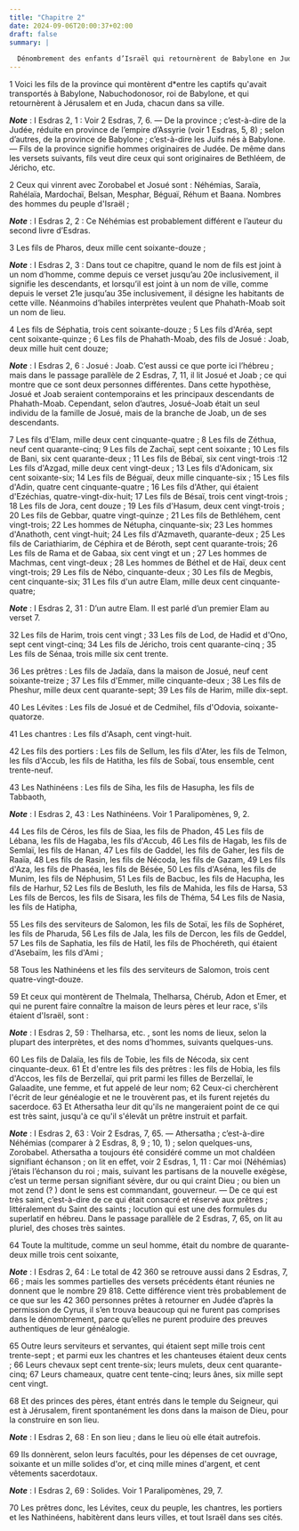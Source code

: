 ```yaml
---
title: "Chapitre 2"
date: 2024-09-06T20:00:37+02:00
draft: false
summary: |
  
  Dénombrement des enfants d’Israël qui retournèrent de Babylone en Judée avec Zorobabel.
---
```



1 Voici les fils de la province qui montèrent d*entre les captifs qu'avait transportés à Babylone, Nabuchodonosor, roi de Babylone, et qui retournèrent à Jérusalem et en Juda, chacun dans sa ville.

***Note*** :  I Esdras 2, 1 : Voir 2 Esdras, 7, 6. ― De la province ; c’est-à-dire de la Judée, réduite en province de l’empire d’Assyrie (voir 1 Esdras, 5, 8) ; selon d’autres, de la province de Babylone ; c’est-à-dire les Juifs nés à Babylone. ― Fils de la province signifie hommes originaires de Judée. De même dans les versets suivants, fils veut dire ceux qui sont originaires de Bethléem, de Jéricho, etc.

2 Ceux qui vinrent avec Zorobabel et Josué sont : Néhémias, Saraïa, Rahélaïa, Mardochaï, Belsan, Mesphar, Béguaï, Réhum et Baana. Nombres des hommes du peuple d'Israël ;

***Note*** :  I Esdras 2, 2 : Ce Néhémias est probablement différent e l’auteur du second livre d’Esdras.


3 Les fils de Pharos, deux mille cent soixante-douze ;

***Note*** :  I Esdras 2, 3 : Dans tout ce chapitre, quand le nom de fils est joint à un nom d’homme, comme depuis ce verset jusqu’au 20e inclusivement, il signifie les descendants, et lorsqu’il est joint à un nom de ville, comme depuis le verset 21e jusqu’au 35e inclusivement, il désigne les habitants de cette ville. Néanmoins d’habiles interprètes veulent que Phahath-Moab soit un nom de lieu.

4 Les fils de Séphatia, trois cent soixante-douze ; 5 Les fils d'Aréa, sept cent soixante-quinze ; 6 Les fils de Phahath-Moab, des fils de Josué : Joab, deux mille huit cent douze;

***Note*** :  I Esdras 2, 6 : Josué : Joab. C’est aussi ce que porte ici l’hébreu ; mais dans le passage parallèle de 2 Esdras, 7, 11, il lit Josué et Joab ; ce qui montre que ce sont deux personnes différentes. Dans cette hypothèse, Josué et Joab seraient contemporains et les principaux descendants de Phahath-Moab. Cependant, selon d’autres, Josué-Joab était un seul individu de la famille de Josué, mais de la branche de Joab, un de ses descendants.

7 Les fils d'Elam, mille deux cent cinquante-quatre ; 8 Les fils de Zéthua, neuf cent quarante-cinq; 9 Les fils de Zachaï, sept cent soixante ; 10 Les fils de Bani, six cent quarante-deux ; 11 Les fils de Bébaï, six cent vingt-trois :12 Les fils d'Azgad, mille deux cent vingt-deux ; 13 Les fils d'Adonicam, six cent soixante-six; 14 Les fils de Béguaï, deux mille cinquante-six ; 15 Les fils d'Adin, quatre cent cinquante-quatre ; 16 Les fils d'Ather, qui étaient d'Ezéchias, quatre-vingt-dix-huit; 17 Les fils de Bésaï, trois cent vingt-trois ; 18 Les fils de Jora, cent douze ; 19 Les fils d'Hasum, deux cent vingt-trois ; 20 Les fils de Gebbar, quatre vingt-quinze ; 21 Les fils de Bethléhem, cent vingt-trois; 22 Les hommes de Nétupha, cinquante-six; 23 Les hommes d'Anathoth, cent vingt-huit; 24 Les fils d'Azmaveth, quarante-deux ; 25 Les fils de Cariathiarim, de Céphira et de Béroth, sept cent quarante-trois; 26 Les fils de Rama et de Gabaa, six cent vingt et un ; 27 Les hommes de Machmas, cent vingt-deux ; 28 Les hommes de Béthel
et de Haï, deux cent vingt-trois; 29 Les fils de Nébo, cinquante-deux ; 30 Les fils de Megbis, cent cinquante-six; 31 Les fils d'un autre Elam, mille deux cent cinquante-quatre;

***Note*** :  I Esdras 2, 31 : D’un autre Elam. Il est parlé d’un premier Elam au verset 7.

32 Les fils de Harim, trois cent vingt ; 33 Les fils de Lod, de Hadid et d'Ono, sept cent vingt-cinq; 34 Les fils de Jéricho, trois cent quarante-cinq ; 35 Les fils de Sénaa, trois mille six cent trente.


36 Les prêtres : Les fils de Jadaïa, dans la maison de Josué, neuf cent soixante-treize ; 37 Les fils d'Emmer, mille cinquante-deux ; 38 Les fils de Pheshur, mille deux cent quarante-sept; 39 Les fils de Harim, mille dix-sept.


40 Les Lévites : Les fils de Josué et de Cedmihel, fils d'Odovia, soixante-quatorze.


41 Les chantres : Les fils d'Asaph, cent vingt-huit.


42 Les fils des portiers : Les fils de Sellum, les fils d'Ater, les fils de Telmon, les fils d'Accub, les fils de Hatitha, les fils de Sobaï, tous ensemble, cent trente-neuf.


43 Les Nathinéens : Les fils de Siha, les fils de Hasupha, les fils de Tabbaoth,

***Note*** :  I Esdras 2, 43 : Les Nathinéens. Voir 1 Paralipomènes, 9, 2.

44 Les fils de Céros, les fils de Siaa, les fils de Phadon, 45 Les fils de Lébana, les fils de Hagaba, les fils d'Accub, 46 Les fils de Hagab, les fils de Semlaï, les fils de Hanan, 47 Les fils de Gaddel, les fils de Gaher, les fils de Raaïa, 48 Les fils de Rasin, les fils de Nécoda, les fils de Gazam, 49 Les fils d'Aza, les fils de Phaséa, les fils de Bésée, 50 Les fils d'Aséna, les fils de Munim, les fils de Néphusim, 51 Les fils de Bacbuc, les fils de Hacupha, les fils de Harhur, 52 Les fils de Besluth, les fils de Mahida, les fils de Harsa, 53 Les fils de Bercos, les fils de Sisara, les fils de Théma, 54 Les fils de Nasia, les fils de Hatipha,


55 Les fils des serviteurs de Salomon, les fils de Sotaï, les fils de Sophéret, les fils de Pharuda, 56 Les fils de Jala, les fils de Dercon, les fils de Geddel, 57 Les fils de Saphatia, les fils de Hatil, les fils de Phochéreth, qui étaient d'Asebaïm, les fils d'Ami ;


58 Tous les Nathinéens et les fils des serviteurs de Salomon, trois cent quatre-vingt-douze.


59 Et ceux qui montèrent de Thelmala, Thelharsa, Chérub, Adon et Emer, et qui ne purent faire connaître la maison de leurs pères et leur race, s'ils étaient d'Israël, sont :

***Note*** :  I Esdras 2, 59 : Thelharsa, etc. , sont les noms de lieux, selon la plupart des interprètes, et des noms d’hommes, suivants quelques-uns.

60 Les fils de Dalaïa, les fils de Tobie, les fils de Nécoda, six cent cinquante-deux. 61 Et d'entre les fils des prêtres : les fils de Hobia, les fils d'Accos, les fils de Berzellaï, qui prit parmi les filles de Berzellaï, le Galaadite, une femme, et fut appelé de leur nom; 62 Ceux-ci cherchèrent l'écrit de leur généalogie et ne le trouvèrent pas, et ils furent rejetés du sacerdoce. 63 Et Athersatha leur dit qu'ils ne mangeraient point de ce qui est très saint, jusqu'à ce qu'il s'élevât un prêtre instruit et parfait.

***Note*** :  I Esdras 2, 63 : Voir 2 Esdras, 7, 65. ― Athersatha ; c’est-à-dire Néhémias (comparer à 2 Esdras, 8, 9 ; 10, 1) ; selon quelques-uns, Zorobabel. Athersatha a toujours été considéré comme un mot chaldéen signifiant échanson ; on lit en effet, voir 2 Esdras, 1, 11 : Car moi (Néhémias) j’étais l’échanson du roi ; mais, suivant les partisans de la nouvelle exégèse, c’est un terme persan signifiant sévère, dur ou qui craint Dieu ; ou bien un mot zend (? ) dont le sens est commandant, gouverneur. ― De ce qui est très saint, c’est-à-dire de ce qui était consacré et réservé aux prêtres ; littéralement du Saint des saints ; locution qui est une des formules du superlatif en hébreu. Dans le passage parallèle de 2 Esdras, 7, 65, on lit au pluriel, des choses très saintes.


64 Toute la multitude, comme un seul homme, était du nombre de quarante-deux mille trois cent soixante,

***Note*** :  I Esdras 2, 64 : Le total de 42 360 se retrouve aussi dans 2 Esdras, 7, 66 ; mais les sommes partielles des versets précédents étant réunies ne donnent que le nombre 29 818. Cette différence vient très probablement de ce que sur les 42 360 personnes prêtes à retourner en Judée d’après la permission de Cyrus, il s’en trouva beaucoup qui ne furent pas comprises dans le dénombrement, parce qu’elles ne purent produire des preuves authentiques de leur généalogie.

65 Outre leurs serviteurs et servantes, qui étaient sept mille trois cent trente-sept ; et parmi eux les chantres et les chanteuses étaient deux cents ; 66 Leurs chevaux sept cent trente-six; leurs mulets, deux cent quarante-cinq; 67 Leurs chameaux, quatre cent tente-cinq; leurs ânes, six mille sept cent vingt.


68 Et des princes des pères, étant entrés dans le temple du Seigneur, qui est à Jérusalem, firent spontanément les dons dans la maison de Dieu, pour la construire en son lieu.

***Note*** :  I Esdras 2, 68 : En son lieu ; dans le lieu où elle était autrefois.

69 Ils donnèrent, selon leurs facultés, pour les dépenses de cet ouvrage, soixante et un mille solides d'or, et cinq mille mines d'argent, et cent vêtements sacerdotaux.

***Note*** :  I Esdras 2, 69 : Solides. Voir 1 Paralipomènes, 29, 7.


70 Les prêtres donc, les Lévites, ceux du peuple, les chantres, les portiers et les Nathinéens, habitèrent dans leurs villes, et tout Israël dans ses cités.

